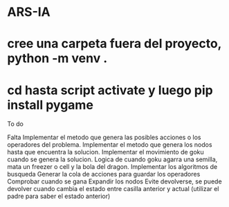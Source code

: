 # ARS-IA
# cree una carpeta fuera del proyecto, python -m venv .
# cd hasta script activate y luego pip install pygame

To do
 
Falta 
Implementar el metodo que genera las posibles acciones o los operadores del problema.
Implementar el metodo que genera los nodos hasta que encuentra la solucion.
Implementar el movimiento de goku cuando se genera la solucion.
Logica de cuando goku agarra una semilla, mata un freezer o cell y la bola del dragon.
Implementar los algoritmos de busqueda
Generar la cola de acciones para guardar los operadores
Comprobar cuando se gana
Expandir los nodos
Evite devolverse, se puede devolver cuando cambia el estado entre casilla anterior y actual (utilizar el padre para saber el estado anterior)
